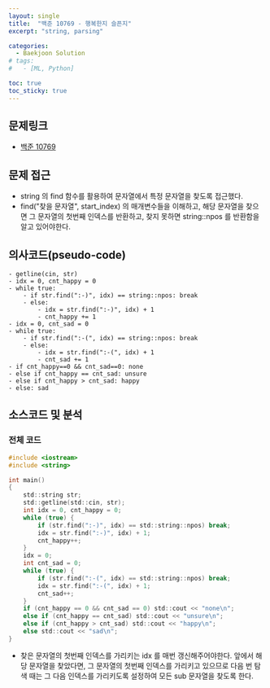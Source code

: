 ```yaml
---
layout: single
title:  "백준 10769 - 행복한지 슬픈지"
excerpt: "string, parsing"

categories:
  - Baekjoon Solution
# tags:
#   - [ML, Python]

toc: true
toc_sticky: true
---
```


## 문제링크

- [백준 10769](https://www.acmicpc.net/problem/10769)

## 문제 접근

- string 의 find 함수를 활용하여 문자열에서 특정 문자열을 찾도록 접근했다.
- find("찾을 문자열", start_index) 의 매개변수들을 이해하고, 해당 문자열을 찾으면 그 문자열의 첫번째 인덱스를 반환하고, 찾지 못하면 string::npos 를 반환함을 알고 있어야한다.

## 의사코드(pseudo-code)

```
- getline(cin, str)
- idx = 0, cnt_happy = 0
- while true:
	- if str.find(":-)", idx) == string::npos: break
	- else:
		- idx = str.find(":-)", idx) + 1
		- cnt_happy += 1
- idx = 0, cnt_sad = 0
- while true:
	- if str.find(":-(", idx) == string::npos: break
	- else:
		- idx = str.find(":-(", idx) + 1
		- cnt_sad += 1
- if cnt_happy==0 && cnt_sad==0: none
- else if cnt_happy == cnt_sad: unsure
- else if cnt_happy > cnt_sad: happy
- else: sad

```

## 소스코드 및 분석

### 전체 코드

```c
#include <iostream>
#include <string>

int main()
{
	std::string str;
	std::getline(std::cin, str);
	int idx = 0, cnt_happy = 0;
	while (true) {
		if (str.find(":-)", idx) == std::string::npos) break;
		idx = str.find(":-)", idx) + 1;
		cnt_happy++;
	}
	idx = 0;
	int cnt_sad = 0;
	while (true) {
		if (str.find(":-(", idx) == std::string::npos) break;
		idx = str.find(":-(", idx) + 1;
		cnt_sad++;
	}
	if (cnt_happy == 0 && cnt_sad == 0) std::cout << "none\n";
	else if (cnt_happy == cnt_sad) std::cout << "unsure\n";
	else if (cnt_happy > cnt_sad) std::cout << "happy\n";
	else std::cout << "sad\n";
}

```

- 찾은 문자열의 첫번째 인덱스를 가리키는 idx 를 매번 갱신해주어야한다. 앞에서 해당 문자열을 찾았다면, 그 문자열의 첫번째 인덱스를 가리키고 있으므로 다음 번 탐색 때는 그 다음 인덱스를 가리키도록 설정하여 모든 sub 문자열을 찾도록 한다.
